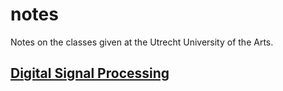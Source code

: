 # notes
Notes on the classes given at the Utrecht University of the Arts.

## [Digital Signal Processing](dsp.md) 
